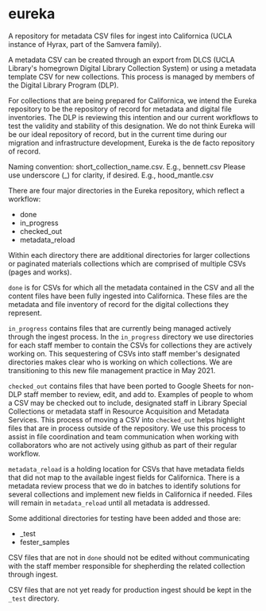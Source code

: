 # eureka

A repository for metadata CSV files for ingest into Californica (UCLA instance of Hyrax, part of the Samvera family). 

A metadata CSV can be created through an export from DLCS (UCLA Library's homegrown Digital Library Collection System) or using a metadata template CSV for new collections. This process is managed by members of the Digital Library Program (DLP).

For collections that are being prepared for Californica, we intend the Eureka repository to be the repository of record for metadata and digital file inventories. The DLP is reviewing this intention and our current workflows to test the validity and stability of this designation. We do not think Eureka will be our ideal repository of record, but in the current time during our migration and infrastructure development, Eureka is the de facto repository of record. 

Naming convention: 
short_collection_name.csv. E.g., bennett.csv
Please use underscore (\_) for clarity, if desired. E.g., hood_mantle.csv

There are four major directories in the Eureka repository, which reflect a workflow:
* done 
* in_progress
* checked_out
* metadata_reload

Within each directory there are additional directories for larger collections or paginated materials collections which are comprised of multiple CSVs (pages and works).

`done` is for CSVs for which all the metadata contained in the CSV and all the content files have been fully ingested into Californica. These files are the metadata and file inventory of record for the digital collections they represent.

`in_progress` contains files that are currently being managed actively through the ingest process. In the `in_progress` directory we use directories for each staff member to contain the CSVs for collections they are actively working on. This sequestering of CSVs into staff member's designated directories makes clear who is working on which collections. We are transitioning to this new file management practice in May 2021.

`checked_out` contains files that have been ported to Google Sheets for non-DLP staff member to review, edit, and add to. Examples of people to whom a CSV may be checked out to include, designated staff in Library Special Collections or metadata staff in Resource Acquisition and Metadata Services. This process of moving a CSV into `checked_out` helps highlight files that are in process outside of the repository. We use this process to assist in file coordination and team communication when working with collaborators who are not actively using github as part of their regular workflow. 

`metadata_reload` is a holding location for CSVs that have metadata fields that did not map to the available ingest fields for Californica. There is a metadata review process that we do in batches to identify solutions for several collections and implement new fields in Californica if needed. Files will remain in `metadata_reload` until all metadata is addressed.

Some additional directories for testing have been added and those are:
* _test
* fester_samples

CSV files that are not in `done` should not be edited without communicating with the staff member responsible for shepherding the related collection through ingest. 

CSV files that are not yet ready for production ingest should be kept in the `_test` directory.
